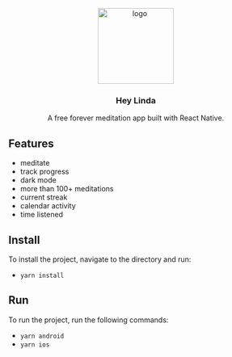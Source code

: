 <p align="center">
  <img src="https://avatars.githubusercontent.com/u/88053790" alt="logo" height="150"/>
</p>
<h3 align="center">
  Hey Linda
</h3>
<p align="center">
  A free forever meditation app built with React Native.
</p>

## Features

- meditate
- track progress
- dark mode
- more than 100+ meditations
- current streak
- calendar activity
- time listened

## Install

To install the project, navigate to the directory and run:

- `yarn install`

## Run

To run the project, run the following commands:

- `yarn android`
- `yarn ios`
